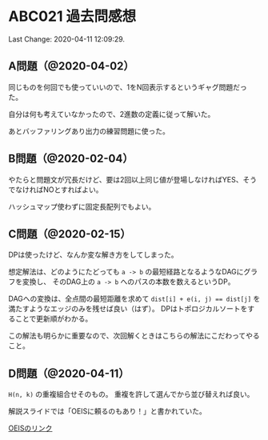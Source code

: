 # ABC021 過去問感想

Last Change: 2020-04-11 12:09:29.

## A問題（@2020-04-02）

同じものを何回でも使っていいので、1をN回表示するというギャグ問題だった。

自分は何も考えていなかったので、2進数の定義に従って解いた。

あとバッファリングあり出力の練習問題に使った。

## B問題（@2020-02-04）

やたらと問題文が冗長だけど、要は2回以上同じ値が登場しなければYES、そうでなければNOとすればよい。

ハッシュマップ使わずに固定長配列でもよい。

## C問題（@2020-02-15）

DPは使ったけど、なんか変な解き方をしてしまった。

想定解法は、どのようにたどっても `a -> b` の最短経路となるようなDAGにグラフを変換し、
そのDAG上の `a -> b` へのパスの本数を数えるというDP。

DAGへの変換は、全点間の最短距離を求めて `dist[i] + e(i, j) == dist[j]` を満たすようなエッジのみを残せば良い（はず）。
DPはトポロジカルソートをすることで更新順がわかる。

この解法も明らかに重要なので、次回解くときはこちらの解法にこだわってやること。

## D問題（@2020-04-11）

`H(n, k)` の重複組合せそのもの。
重複を許して選んでから並び替えれば良い。

解説スライドでは「OEISに頼るのもあり！」と書かれていた。

[OEISのリンク](https://oeis.org/?language=japanese)

